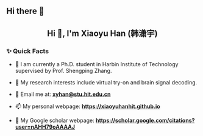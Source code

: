## Hi there 👋

<!--
**xyhanHIT/xyhanHIT** is a ✨ _special_ ✨ repository because its `README.md` (this file) appears on your GitHub profile.

Here are some ideas to get you started:

- 🔭 I’m currently working on ...
- 🌱 I’m currently learning ...
- 👯 I’m looking to collaborate on ...
- 🤔 I’m looking for help with ...
- 💬 Ask me about ...
- 📫 How to reach me: ...
- 😄 Pronouns: ...
- ⚡ Fun fact: ...
-->

<h2 align="center">Hi 👋, I'm Xiaoyu Han (韩潇宇) </h2>

### ✨ Quick Facts
- 🤗 I am currently a Ph.D. student in Harbin Institute of Technology supervised by Prof. Shengping Zhang.

- 👀 My research interests include virtual try-on and brain signal decoding.

- 📧 Email me at: **xyhan@stu.hit.edu.cn**

- 📫 My personal webpage: **https://xiaoyuhanhit.github.io**

- 📄 My Google scholar webpage: **https://scholar.google.com/citations?user=nAHH79oAAAAJ**
